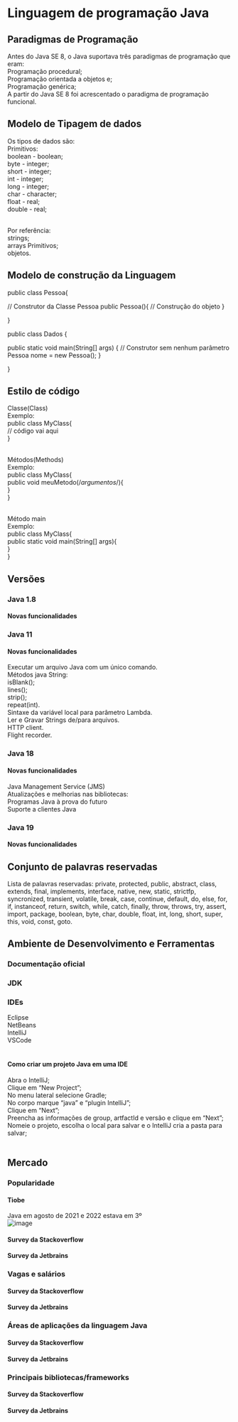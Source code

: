 # Linguagem de programação Java
  ## Paradigmas de Programação
  <p>Antes do Java SE 8, o Java suportava três paradigmas de programação que eram:<br>
  Programação procedural;<br>
  Programação orientada a objetos e;<br>
  Programação genérica;<br>
  A partir do  Java SE 8 foi acrescentado o paradigma de programação funcional.<br></p>

  ## Modelo de Tipagem de dados
  Os tipos de dados são:<br>
  Primitivos:<br>
  boolean - boolean;<br>
  byte - integer;<br>
  short - integer;<br>
  int - integer;<br>
  long - integer;<br>
  char - character;<br>
  float - real;<br>
  double - real;<br><br>

  Por referência:<br>
  strings;<br>
  arrays Primitivos;<br>
  objetos.<br>
  
  ## Modelo de construção da Linguagem
  public class Pessoa{

  // Construtor da Classe Pessoa
  public Pessoa(){
  // Construção do objeto
  }

  }

  public class Dados {


  public static void main(String[] args) {
  // Construtor sem nenhum parâmetro
  Pessoa nome = new Pessoa();
  }

  }

 
  ## Estilo de código
  Classe(Class)<br>
  Exemplo:<br>
  public class MyClass{<br>
  // código vai aqui<br>
  }<br><br>

  Métodos(Methods)<br>
  Exemplo:<br>
  public class MyClass{<br>
  public  void meuMetodo(/*argumentos*/){<br>
  }<br>
  }<br><br>

  Método main<br>
  Exemplo:<br>
  public class MyClass{<br>
  public static void main(String[] args){<br>
  }<br>
  }<br>
  
  ## Versões
 
  ### Java 1.8
  #### Novas funcionalidades
  
  ### Java 11
  #### Novas funcionalidades
  Executar um arquivo Java com um único comando.<br>
  Métodos java String:<br>
  isBlank();<br>
  lines();<br>
  strip();<br>
  repeat(int).<br>
  Sintaxe da variável local para parâmetro Lambda.<br>
  Ler e Gravar Strings de/para arquivos.<br>
  HTTP client.<br>
  Flight recorder.<br>
 
 ### Java 18
 #### Novas funcionalidades
 Java Management Service (JMS)<br>
 Atualizações e melhorias nas bibliotecas:<br>
 Programas Java à prova do futuro<br>
 Suporte a clientes Java<br>
 
 ### Java 19 
 #### Novas funcionalidades
  
 ## Conjunto de palavras reservadas
  Lista de palavras reservadas: private, protected, public, abstract, class, extends, final, implements, interface, native, new, static, strictfp, syncronized,        transient, volatile, break, case, continue, default, do, else, for, if, instanceof, return, switch, while, catch, finally, throw, throws, try, assert, import, package, boolean, byte, char, double, float, int, long, short, super, this, void, const, goto.
  
  ## Ambiente de Desenvolvimento e Ferramentas
  ### Documentação oficial
  ### JDK
  ### IDEs
  Eclipse<br>
  NetBeans<br>
  IntelliJ<br>
  VSCode<br><br>
  
  #### Como criar um projeto Java em uma IDE
  Abra o IntelliJ;<br>
  Clique em “New Project”;<br>
  No menu lateral selecione Gradle;<br>
  No corpo marque “java” e “plugin IntelliJ”;<br>
  Clique em “Next”;<br>
  Preencha as informações de group, artfactId e versão e clique em “Next”;<br>
  Nomeie o projeto, escolha o local para salvar e o IntelliJ cria a pasta para salvar;<br><br>
  
  ## Mercado
  ### Popularidade
  #### Tiobe
  Java em agosto de 2021 e 2022 estava em 3º<br>
  ![image](https://user-images.githubusercontent.com/104324538/187556754-695aebf4-8fd7-44a9-924b-a4b0833689da.png)


  #### Survey da Stackoverflow 
  #### Survey da Jetbrains 
  ### Vagas e salários
  
  #### Survey da Stackoverflow 
  #### Survey da Jetbrains
  
  ### Áreas de aplicações da linguagem Java 
  #### Survey da Stackoverflow 
  #### Survey da Jetbrains
  
  ### Principais bibliotecas/frameworks 
  #### Survey da Stackoverflow 
  #### Survey da Jetbrains  
